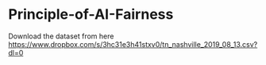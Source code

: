 # Principle-of-AI-Fairness

Download the dataset from here 
https://www.dropbox.com/s/3hc31e3h41stxv0/tn_nashville_2019_08_13.csv?dl=0


